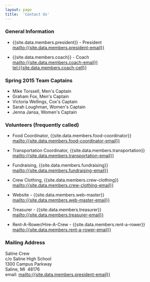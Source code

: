 ```yaml
---
layout: page
title:  'Contact Us'
---
```

### General Information

  - {{site.data.members.president}} - President  
    <mailto:{{site.data.members.president-email}}>
    
  - {{site.data.members.coach}} - Coach  
    <mailto:{{site.data.members.coach-email}}>   
    <tel:{{site.data.members.coach-cell}}>


### Spring 2015 Team Captains

  - Mike Torssell, Men's Captain
  - Graham Fox, Men's Captain
  - Victoria Wellings, Cox's Captain  
  - Sarah Loughman, Women's Captain
  - Jenna Jansa, Women's Captain


### Volunteers (frequently called)

  - Food Coordinator, {{site.data.members.food-coordinator}}  
    <mailto:{{site.data.members.food-coordinator-email}}>
     
  - Transportation Coordinator, {{site.data.members.transportation}}  
    <mailto:{{site.data.members.transportation-email}}>
     
  - Fundraising, {{site.data.members.fundraising}}   
    <mailto:{{site.data.members.fundraising-email}}>
    
  - Crew Clothing, {{site.data.members.crew-clothing}}  
    <mailto:{{site.data.members.crew-clothing-email}}>
    
  - Website - {{site.data.members.web-master}}  
    <mailto:{{site.data.members.web-master-email}}>
    
  - Treasurer - {{site.data.members.treasurer}}  
    <mailto:{{site.data.members.treasurer-email}}>
    
  - Rent-A-Rower/Hire-A-Crew - {{site.data.members.rent-a-rower}}  
    <mailto:{{site.data.members.rent-a-rower-email}}>


### Mailing Address

Saline Crew  
c/o Saline High School  
1300 Campus Parkway   
Saline, MI  48176  
email: <mailto:{{site.data.members.president-email}}>
